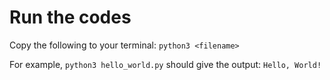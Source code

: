 # Run the codes

Copy the following to your terminal:
`python3 <filename>`

For example, `python3 hello_world.py` should give the output:
`Hello, World!`
